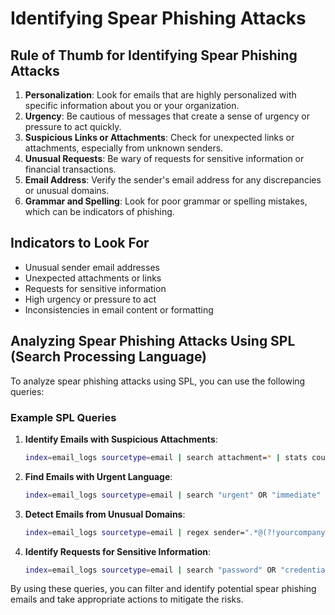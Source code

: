 # Identifying Spear Phishing Attacks

## Rule of Thumb for Identifying Spear Phishing Attacks

1. **Personalization**: Look for emails that are highly personalized with specific information about you or your organization.
2. **Urgency**: Be cautious of messages that create a sense of urgency or pressure to act quickly.
3. **Suspicious Links or Attachments**: Check for unexpected links or attachments, especially from unknown senders.
4. **Unusual Requests**: Be wary of requests for sensitive information or financial transactions.
5. **Email Address**: Verify the sender's email address for any discrepancies or unusual domains.
6. **Grammar and Spelling**: Look for poor grammar or spelling mistakes, which can be indicators of phishing.

## Indicators to Look For

- Unusual sender email addresses
- Unexpected attachments or links
- Requests for sensitive information
- High urgency or pressure to act
- Inconsistencies in email content or formatting

## Analyzing Spear Phishing Attacks Using SPL (Search Processing Language)

To analyze spear phishing attacks using SPL, you can use the following queries:

### Example SPL Queries

1. **Identify Emails with Suspicious Attachments**:
    ```bash
    index=email_logs sourcetype=email | search attachment=* | stats count by sender, attachment
    ```

2. **Find Emails with Urgent Language**:
    ```bash
    index=email_logs sourcetype=email | search "urgent" OR "immediate" OR "asap" | stats count by sender, subject
    ```

3. **Detect Emails from Unusual Domains**:
    ```bash
    index=email_logs sourcetype=email | regex sender=".*@(?!yourcompany\.com).*" | stats count by sender
    ```

4. **Identify Requests for Sensitive Information**:
    ```bash
    index=email_logs sourcetype=email | search "password" OR "credentials" OR "account" | stats count by sender, subject
    ```

By using these queries, you can filter and identify potential spear phishing emails and take appropriate actions to mitigate the risks.
